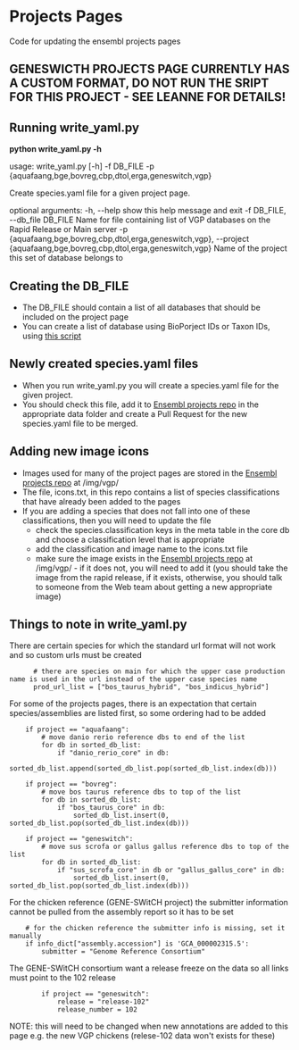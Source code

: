# Projects Pages

Code for updating the ensembl projects pages

## GENESWICTH PROJECTS PAGE CURRENTLY HAS A CUSTOM FORMAT, DO NOT RUN THE SRIPT FOR THIS PROJECT - SEE LEANNE FOR DETAILS!

## Running write_yaml.py

**python write_yaml.py -h**

usage: write_yaml.py [-h] -f DB_FILE -p {aquafaang,bge,bovreg,cbp,dtol,erga,geneswitch,vgp}

Create species.yaml file for a given project page.

optional arguments:
  -h, --help            show this help message and exit
  -f DB_FILE, --db_file DB_FILE
                        Name for file containing list of VGP databases on the Rapid Release or Main server
  -p {aquafaang,bge,bovreg,cbp,dtol,erga,geneswitch,vgp}, --project {aquafaang,bge,bovreg,cbp,dtol,erga,geneswitch,vgp}
                        Name of the project this set of database belongs to

## Creating the DB_FILE
- The DB_FILE should contain a list of all databases that should be included on the project page
- You can create a list of database using BioPorject IDs or Taxon IDs, using [this script](https://github.com/Ensembl/ensembl-genes/blob/main/src/python/ensembl/genes/tracking/bioproject_tracking.py)

## Newly created species.yaml files

- When you run write_yaml.py you will create a species.yaml file for the given project.
- You should check this file, add it to [Ensembl projects repo](https://github.com/Ensembl/projects.ensembl.org/tree/master/_data) in the appropriate data folder and create a Pull Request for the new species.yaml file to be merged.

## Adding new image icons

- Images used for many of the project pages are stored in the [Ensembl projects repo](https://github.com/Ensembl/projects.ensembl.org/tree/master/) at /img/vgp/ 
- The file, icons.txt, in this repo contains a list of species classifications that have already been added to the pages
- If you are adding a species that does not fall into one of these classifications, then you will need to update the file 
   - check the species.classification keys in the meta table in the core db and choose a classification level that is appropriate
   - add the classification and image name to the icons.txt file
   - make sure the image exists in the [Ensembl projects repo](https://github.com/Ensembl/projects.ensembl.org/tree/master/) at /img/vgp/ - if it does not, you will need to add it (you should take the image from the rapid release, if it exists, otherwise, you should talk to someone from the Web team about getting a new appropriate image)

## Things to note in write_yaml.py

There are certain species for which the standard url format will not work and so custom urls must be created
```
      # there are species on main for which the upper case production name is used in the url instead of the upper case species name
      prod_url_list = ["bos_taurus_hybrid", "bos_indicus_hybrid"]
```

For some of the projects pages, there is an expectation that certain species/assemblies are listed first, so some ordering had to be added
```
    if project == "aquafaang":
        # move danio rerio reference dbs to end of the list
        for db in sorted_db_list:
            if "danio_rerio_core" in db:
                sorted_db_list.append(sorted_db_list.pop(sorted_db_list.index(db)))

    if project == "bovreg":
        # move bos taurus reference dbs to top of the list
        for db in sorted_db_list:
            if "bos_taurus_core" in db:
                sorted_db_list.insert(0, sorted_db_list.pop(sorted_db_list.index(db)))

    if project == "geneswitch":
        # move sus scrofa or gallus gallus reference dbs to top of the list
        for db in sorted_db_list:
            if "sus_scrofa_core" in db or "gallus_gallus_core" in db:
                sorted_db_list.insert(0, sorted_db_list.pop(sorted_db_list.index(db)))
```

For the chicken reference (GENE-SWitCH project) the submitter information cannot be pulled from the assembly report so it has to be set
```
    # for the chicken reference the submitter info is missing, set it manually
    if info_dict["assembly.accession"] is 'GCA_000002315.5':
        submitter = "Genome Reference Consortium"
```

The GENE-SWitCH consortium want a release freeze on the data so all links must point to the 102 release
```
        if project == "geneswitch":
            release = "release-102"
            release_number = 102
```
NOTE: this will need to be changed when new annotations are added to this page e.g. the new VGP chickens (relese-102 data won't exists for these)